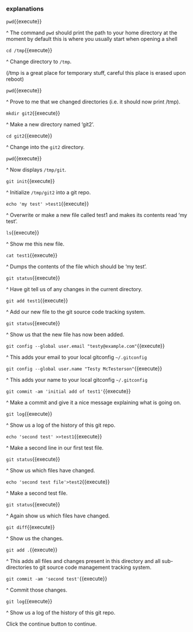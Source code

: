 ###  explanations

`pwd`{{execute}}

^ The command `pwd` should print the path to your home directory at the moment
by default this is where you usually start when opening a shell

`cd /tmp`{{execute}}

^ Change directory to `/tmp`.

(/tmp is a great place for temporary stuff, careful this place is erased upon reboot)


`pwd`{{execute}}

^ Prove to me that we changed directories (i.e. it should now print /tmp).

`mkdir git2`{{execute}}

^ Make a new directory named ‘git2’.

`cd git2`{{execute}}

^ Change into the `git2` directory.

`pwd`{{execute}}

^ Now displays `/tmp/git`.

`git init`{{execute}}

^ Initialize `/tmp/git2` into a git repo.

`echo 'my test' >test1`{{execute}}

^ Overwrite or make a new file called test1 and makes its contents read ‘my test’.

`ls`{{execute}}

^ Show me this new file.

`cat test1`{{execute}}

^ Dumps the contents of the file which should be ‘my test’.

`git status`{{execute}}

^ Have git tell us of any changes in the current directory.

`git add test1`{{execute}}

^ Add our new file to the git source code tracking system.


`git status`{{execute}}

^ Show us that the new file has now been added.

`git config --global user.email "testy@example.com"`{{execute}}

^ This adds your email to your local gitconfig `~/.gitconfig`

`git config --global user.name "Testy McTesterson"`{{execute}}

^ This adds your name to your local gitconfig `~/.gitconfig`

`git commit -am 'initial add of test1'`{{execute}}

^ Make a commit and give it a nice message explaining what is going on.

`git log`{{execute}}

^ Show us a log of the history of this git repo.

`echo 'second test' >>test1`{{execute}}

^ Make a second line in our first test file.

`git status`{{execute}}

^ Show us which files have changed.

`echo 'second test file'>test2`{{execute}}

^ Make a second test file.

`git status`{{execute}}

^ Again show us which files have changed.

`git diff`{{execute}}

^ Show us the changes.

`git add .`{{execute}}

^ This adds all files and changes present in this directory and all
sub-directories to git source code management tracking system.

`git commit -am 'second test'`{{execute}}

^ Commit those changes.

`git log`{{execute}}

^ Show us a log of the history of this git repo.

Click the continue button to continue.
